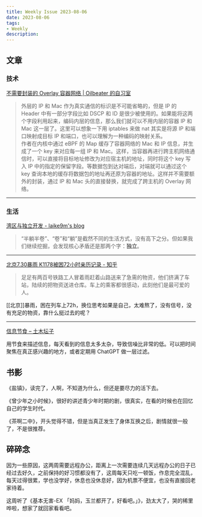 ```yaml
---
title: Weekly Issue 2023-08-06
date: 2023-08-06
tags:
- Weekly
description: 
---
```



## 文章

### 技术

[不需要封装的 Overlay 容器网络 |  Oilbeater 的自习室](https://oilbeater.com/2023/07/30/xmasq-overlay-without-encap/)

> 外层的 IP 和 Mac 作为真实通信的标识是不可能省略的，但是 IP 的 Header 中有一部分字段比如 DSCP 和 ID 是很少被使用的。如果能将这两个字段利用起来，编码内层的信息，那么我们就可以不用内层的容器 IP 和 Mac 这一层了。这里可以想象一下用 iptables 来做 nat 其实是将源 IP 和端口映射成目标 IP 和端口，也可以理解为一种编码的映射关系。  
作者在内核中通过 eBPF 的 Map 缓存了容器网络的 Mac 和 IP 信息，并生成了一个 key 来对应每一组 IP 和 Mac。这样，当容器再进行跨主机网络通信时，可以直接将目标地址修改为对应宿主机的地址，同时将这个 key 写入 IP 中的指定的保留字段。等数据包到达对端后，对端就可以通过这个 key 查询本地的缓存将数据包的地址再还原为容器的地址。这样并不需要额外的封装，通过 IP 和 Mac 头的直接替换，就完成了跨主机的 Overlay 网络。  

---




### 生活

[湾区与独立开发 - laike9m's blog](https://laike9m.com/blog/wan-qu-yu-du-li-kai-fa,152/)

> “半躺半卷”、“卷”和“躺”是截然不同的生活方式，没有高下之分。但如果我们继续挖掘，会发现核心矛盾还是那两个字：**独立**。  

---



[北京7.30暴雨 K1178被困72小时亲历记录 - 知乎](https://zhuanlan.zhihu.com/p/647596639)

> 足足有两百号铁路工人冒着雨赶着山路送来了急需的物资，他们挤满了车站，陆续的把物资送进仓库。车上的乘客都很感动，此刻他们是最可爱的人。  

[[北京]]暴雨，困在列车上72h，换位思考如果是自己，太难熬了，没有信号，没有充足的物资，靠什么挺过去的呢？

---

[信息节食 – 土木坛子](https://tumutanzi.com/archives/17049)

用节食来描述信息，每天看到的信息太多太杂，导致信噪比非常的低。可以把时间聚焦在真正感兴趣的地方，或者定期用 ChatGPT 做一层过滤。


## 书影

《盐镇》，读完了，人啊，不知道为什么，但还是要尽力的活下去。

《曾少年之小时候》，很好的讲述青少年时期的剧，很真实，在看的时候也在回忆自己的学生时代。

《茶啊二中》，开头觉得不错，但是当真正发生了身体互换之后，剧情就很一般了，不是很推荐。


## 碎碎念

因为一些原因，这两周需要远程办公，距离上一次需要连续几天远程办公的日子已经过去好久，之前保持的好习惯都没有了，这周每天只吃一顿饭，作息完全混乱，每天过得很累，学也没学好，休息也没休息好，因为机票不便宜，也没有直接回老家待着。

这周听了《基本无害-EX 「妈妈，玉兰都开了，好看吧。」》，劲太大了，哭的稀里哗啦，想家了就回家看看吧。